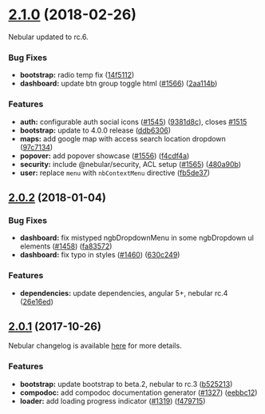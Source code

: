 <a name="2.1.0"></a>
# [2.1.0](https://github.com/todaycode/ngx-admin/compare/v2.0.2...v2.1.0) (2018-02-26)

Nebular updated to rc.6.

### Bug Fixes

* **bootstrap:** radio temp fix ([14f5112](https://github.com/todaycode/ngx-admin/commit/14f5112))
* **dashboard:** update btn group toggle html ([#1566](https://github.com/todaycode/ngx-admin/issues/1566)) ([2aa114b](https://github.com/todaycode/ngx-admin/commit/2aa114b))


### Features

* **auth:** configurable auth social icons ([#1545](https://github.com/todaycode/ngx-admin/issues/1545)) ([9381d8c](https://github.com/todaycode/ngx-admin/commit/9381d8c)), closes [#1515](https://github.com/todaycode/ngx-admin/issues/1515)
* **bootstrap:** update to 4.0.0 release  ([ddb6306](https://github.com/todaycode/ngx-admin/commit/ddb6306))
* **maps:** add google map with access search location dropdown ([97c7134](https://github.com/todaycode/ngx-admin/commit/97c7134))
* **popover:** add popover showcase ([#1556](https://github.com/todaycode/ngx-admin/issues/1556)) ([f4cdf4a](https://github.com/todaycode/ngx-admin/commit/f4cdf4a))
* **security:** include @nebular/security, ACL setup ([#1565](https://github.com/todaycode/ngx-admin/issues/1565)) ([480a90b](https://github.com/todaycode/ngx-admin/commit/480a90b))
* **user:** replace `menu` with `nbContextMenu` directive ([fb5de37](https://github.com/todaycode/ngx-admin/commit/fb5de37))



<a name="2.0.2"></a>
## [2.0.2](https://github.com/todaycode/ngx-admin/compare/v2.0.1...v2.0.2) (2018-01-04)


### Bug Fixes

* **dashboard:** fix mistyped ngbDropdownMenu in some ngbDropdown ul elements ([#1458](https://github.com/todaycode/ngx-admin/issues/1458)) ([fa83572](https://github.com/todaycode/ngx-admin/commit/fa83572))
* **dashboard:** fix typo in styles ([#1460](https://github.com/todaycode/ngx-admin/issues/1460)) ([630c249](https://github.com/todaycode/ngx-admin/commit/630c249))


### Features

* **dependencies:** update dependencies, angular 5+, nebular rc.4 ([26e16ed](https://github.com/todaycode/ngx-admin/commit/26e16ed))



<a name="2.0.1"></a>
## [2.0.1](https://github.com/todaycode/ngx-admin/compare/v2.0.0...v2.0.1) (2017-10-26)


Nebular changelog is available [here](https://github.com/alexlim/nebular/blob/master/CHANGELOG.md#200-rc3-2017-10-26) for more details. 

### Features

* **bootstrap:** update bootstrap to beta.2, nebular to rc.3 ([b525213](https://github.com/todaycode/ngx-admin/commit/b525213))
* **compodoc:** add compodoc documentation generator ([#1327](https://github.com/todaycode/ngx-admin/issues/1327)) ([eebbc12](https://github.com/todaycode/ngx-admin/commit/eebbc12))
* **loader:** add loading progress indicator ([#1319](https://github.com/todaycode/ngx-admin/issues/1319)) ([f479715](https://github.com/todaycode/ngx-admin/commit/f479715))



